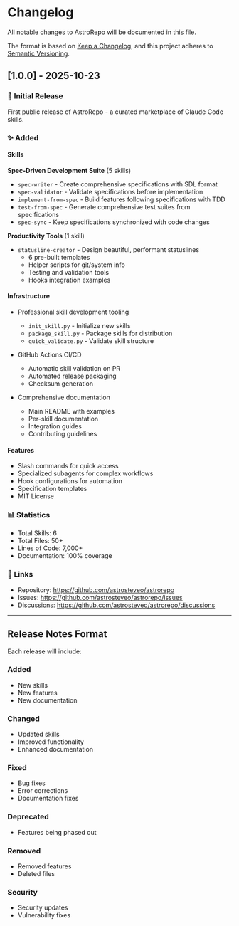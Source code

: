 # Changelog

All notable changes to AstroRepo will be documented in this file.

The format is based on [Keep a Changelog](https://keepachangelog.com/en/1.0.0/),
and this project adheres to [Semantic Versioning](https://semver.org/spec/v2.0.0.html).

## [1.0.0] - 2025-10-23

### 🎉 Initial Release

First public release of AstroRepo - a curated marketplace of Claude Code skills.

### ✨ Added

#### Skills

**Spec-Driven Development Suite** (5 skills)
- `spec-writer` - Create comprehensive specifications with SDL format
- `spec-validator` - Validate specifications before implementation
- `implement-from-spec` - Build features following specifications with TDD
- `test-from-spec` - Generate comprehensive test suites from specifications
- `spec-sync` - Keep specifications synchronized with code changes

**Productivity Tools** (1 skill)
- `statusline-creator` - Design beautiful, performant statuslines
  - 6 pre-built templates
  - Helper scripts for git/system info
  - Testing and validation tools
  - Hooks integration examples

#### Infrastructure

- Professional skill development tooling
  - `init_skill.py` - Initialize new skills
  - `package_skill.py` - Package skills for distribution
  - `quick_validate.py` - Validate skill structure

- GitHub Actions CI/CD
  - Automatic skill validation on PR
  - Automated release packaging
  - Checksum generation

- Comprehensive documentation
  - Main README with examples
  - Per-skill documentation
  - Integration guides
  - Contributing guidelines

#### Features

- Slash commands for quick access
- Specialized subagents for complex workflows
- Hook configurations for automation
- Specification templates
- MIT License

### 📊 Statistics

- Total Skills: 6
- Total Files: 50+
- Lines of Code: 7,000+
- Documentation: 100% coverage

### 🔗 Links

- Repository: https://github.com/astrosteveo/astrorepo
- Issues: https://github.com/astrosteveo/astrorepo/issues
- Discussions: https://github.com/astrosteveo/astrorepo/discussions

---

## Release Notes Format

Each release will include:

### Added
- New skills
- New features
- New documentation

### Changed
- Updated skills
- Improved functionality
- Enhanced documentation

### Fixed
- Bug fixes
- Error corrections
- Documentation fixes

### Deprecated
- Features being phased out

### Removed
- Removed features
- Deleted files

### Security
- Security updates
- Vulnerability fixes
